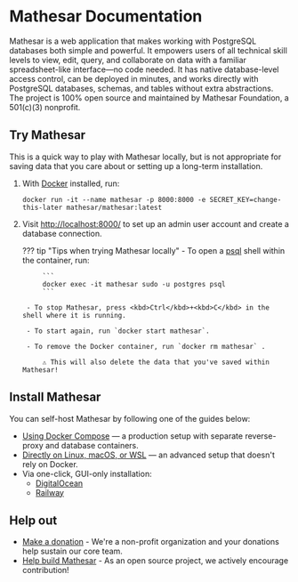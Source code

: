 # Mathesar Documentation

Mathesar is a web application that makes working with PostgreSQL databases both simple and powerful. It empowers users of all technical skill levels to view, edit, query, and collaborate on data with a familiar spreadsheet-like interface—no code needed. It has native database-level access control, can be deployed in minutes, and works directly with PostgreSQL databases, schemas, and tables without extra abstractions. The project is 100% open source and maintained by Mathesar Foundation, a 501(c)(3) nonprofit.

## Try Mathesar

This is a quick way to play with Mathesar locally, but is not appropriate for saving data that you care about or setting up a long-term installation.

1. With [Docker](https://docs.docker.com/get-docker/) installed, run:

    ```
    docker run -it --name mathesar -p 8000:8000 -e SECRET_KEY=change-this-later mathesar/mathesar:latest
    ```

2. Visit [http://localhost:8000/](http://localhost:8000/) to set up an admin user account and create a database connection.

    ??? tip "Tips when trying Mathesar locally"
        - To open a [psql](https://www.postgresql.org/docs/current/app-psql.html) shell within the container, run:

            ```
            docker exec -it mathesar sudo -u postgres psql
            ```

        - To stop Mathesar, press <kbd>Ctrl</kbd>+<kbd>C</kbd> in the shell where it is running.

        - To start again, run `docker start mathesar`.

        - To remove the Docker container, run `docker rm mathesar` .

            ⚠️ This will also delete the data that you've saved within Mathesar!

## Install Mathesar

You can self-host Mathesar by following one of the guides below:

- [Using Docker Compose](./administration/install-via-docker-compose.md) — a production setup with separate reverse-proxy and database containers.
- [Directly on Linux, macOS, or WSL](./administration/install-from-scratch.md) — an advanced setup that doesn't rely on Docker.
- Via one-click, GUI-only installation:
    - [DigitalOcean](./administration/install-digitalocean.md)
    - [Railway](./administration/install-railway.md)

## Help out

- [Make a donation](https://mathesar.org/donate) - We're a non-profit organization and your donations help sustain our core team.
- [Help build Mathesar](https://github.com/mathesar-foundation/mathesar/blob/develop/CONTRIBUTING.md) - As an open source project, we actively encourage contribution!
